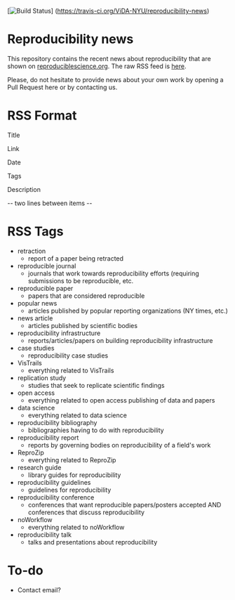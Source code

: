 [![Build Status](https://travis-ci.org/ViDA-NYU/reproducibility-news.svg?branch=master)]
(https://travis-ci.org/ViDA-NYU/reproducibility-news)

Reproducibility news
====================

This repository contains the recent news about reproducibility that are shown on [reproduciblescience.org](http://reproduciblescience.org/). The raw RSS feed is [here](https://vida-nyu.github.io/reproducibility-news/feed.rss).

Please, do not hesitate to provide news about your own work by opening a Pull Request here or by contacting us.

RSS Format
=====
Title

Link

Date

Tags 

Description

-- two lines between items --


RSS Tags
=====
+ retraction
    - report of a paper being retracted
+ reproducible journal
    - journals that work towards reproducibility efforts (requiring submissions to be reproducible, etc.
+ reproducible paper
    - papers that are considered reproducible
+ popular news
    - articles published by popular reporting organizations (NY times, etc.) 
+ news article
    - articles published by scientific bodies
+ reproducibility infrastructure
    - reports/articles/papers on building reproducibility infrastructure
+ case studies
    - reproducibility case studies
+ VisTrails
    - everything related to VisTrails
+ replication study
    - studies that seek to replicate scientific findings
+ open access
    - everything related to open access publishing of data and papers
+ data science
    - everything related to data science
+ reproducibility bibliography
    - bibliographies having to do with reproducibility
+ reproducibility report
    - reports by governing bodies on reproducibility of a field's work
+ ReproZip
    - everything related to ReproZip
+ research guide
    - library guides for reproducibility
+ reproducibility guidelines
    - guidelines for reproducibility
+ reproducibility conference
    - conferences that want reproducible papers/posters accepted AND conferences that discuss reproducibility 
+ noWorkflow
    - everything related to noWorkflow
+ reproducibility talk
    - talks and presentations about reproducibility

To-do
=====

* Contact email?
